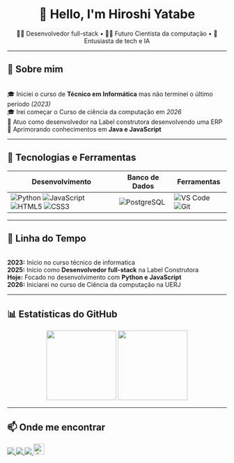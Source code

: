 <h1 align="center">👋 Hello, I'm Hiroshi Yatabe </h1>

<p align="center">
  👨‍💻 Desenvolvedor full-stack • 👨‍🎓 Futuro Cientista da computação • 🤖 Entusiasta de tech e IA
</p>

---

## 📖 Sobre mim
<br>🎓 Iniciei o curso de **Técnico em Informática** mas não terminei o último período *(2023)*
<br>🎓 Irei começar o Curso de ciência da computação em *2026*
<br>💼 Atuo como desenvolvedor na Label construtora desenvolvendo uma ERP
<br>🚀 Aprimorando conhecimentos em **Java e JavaScript**

---

## 🚀 Tecnologias e Ferramentas

| Desenvolvimento | Banco de Dados | Ferramentas |
| --------------- | -------------- | ----------- |
| ![Python](https://img.shields.io/badge/Python-3776AB?style=for-the-badge&logo=python&logoColor=white) ![JavaScript](https://img.shields.io/badge/JavaScript-F7E017?style=for-the-badge&logo=javascript&logoColor=black) ![HTML5](https://img.shields.io/badge/HTML5-E34F26?style=for-the-badge&logo=html5&logoColor=white) ![CSS3](https://img.shields.io/badge/CSS3-1572B6?style=for-the-badge&logo=css3&logoColor=white) | ![PostgreSQL](https://img.shields.io/badge/PostgreSQL-336791?style=for-the-badge&logo=postgresql&logoColor=white) | ![VS Code](https://img.shields.io/badge/Visual_Studio_Code-007ACC?style=for-the-badge&logo=visual-studio-code&logoColor=white) ![Git](https://img.shields.io/badge/Git-F05033?style=for-the-badge&logo=git&logoColor=white) |

---

## 📅 Linha do Tempo

<br>**2023:** Início no curso técnico de informatica 
<br>**2025:** Início como **Desenvolvedor full-stack** na Label Construtora
<br>**Hoje:** Focado no desenvolvimento com **Python e JavaScript**
<br>**2026:** Iniciarei no curso de Ciência da computação na UERJ

---

## 📊 Estatísticas do GitHub

<p align="center">
  <img src="https://github-readme-stats.vercel.app/api?username=hiroyats05&show_icons=true&theme=tokyonight" height="160"/>
  <img src="https://github-readme-stats.vercel.app/api/top-langs/?username=hiroyats05&layout=compact&theme=tokyonight" height="160"/>
</p>

---

## 📫 Onde me encontrar
<p align="left">
  <a href="https://github.com/hiroyats05" target="_blank">
    <img src="https://img.shields.io/badge/GitHub-000000?style=for-the-badge&logo=github&logoColor=white"/>
  </a>
  <a href="https://www.linkedin.com/in/samuel-hiroshi-pires-yatabe-37049327a/" target="_blank">
    <img src="https://img.shields.io/badge/LinkedIn-0077B5?style=for-the-badge&logo=linkedin&logoColor=white"/>
  </a>
  <a href="https://www.instagram.com/hiroshi_yats05/" target="_blank">
    <img src="https://img.shields.io/badge/Instagram-8134AF?style=for-the-badge&logo=instagram&logoColor=white"/>
  </a>
    <a href="https://discord.com/users/825735318199205888" target="_blank">
    <img src="https://img.shields.io/static/v1?message=Discord&logo=discord&label=&color=7289DA&logoColor=white&labelColor=&style=for-the-badge" height="25" alt="discord logo"  />
  </a>
</p>
